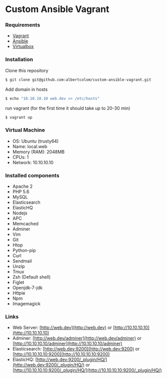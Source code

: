 Custom Ansible Vagrant
=====

### Requirements
- [Vagrant](https://www.vagrantup.com/downloads.html)
- [Ansible](http://docs.ansible.com/ansible/intro_installation.html)
- [Virtualbox](https://www.virtualbox.org/wiki/Downloads)

### Installation
Clone this repository
```sh
$ git clone git@github.com:albertcolom/custom-ansible-vagrant.git
```
Add domain in hosts
```sh
$ echo "10.10.10.10 web.dev >> /etc/hosts"
```
run vagrant (for the first time it should take up to 20-30 min)
```sh
$ vagrant up
```

### Virtual Machine
- OS: Ubuntu (trusty64)
- Name: local.web
- Memory (RAM): 2048MB
- CPUs: 1
- Network: 10.10.10.10

### Installed components
- Apache 2
- PHP 5.6
- MySQL
- Elasticsearch
- ElasticHQ
- Nodejs
- APC
- Memcached
- Adminer
- Vim  
- Git
- Htop  
- Python-pip  
- Curl  
- Sendmail  
- Unzip  
- Tmux  
- Zsh (Default shell)
- Figlet
- Openjdk-7-jdk  
- Httpie
- Npm
- Imagemagick

### Links
- Web Server: [http://web.dev](http://web.dev) or [http://10.10.10.10](http://10.10.10.10)
- Adminer: [http://web.dev/adminer](http://web.dev/adminer) or [http://10.10.10.10/adminer](http://10.10.10.10/adminer)
- Elasticsearch: [http://web.dev:9200](http://web.dev:9200) or [http://10.10.10.10:9200](http://10.10.10.10:9200)
- ElasticHQ: [http://web.dev:9200/_plugin/HQ/](http://web.dev:9200/_plugin/HQ/) or [http://10.10.10.10:9200/_plugin/HQ/](http://10.10.10.10:9200/_plugin/HQ/)